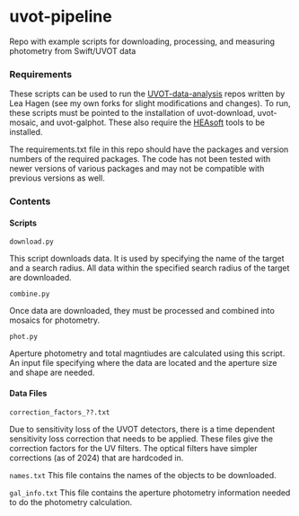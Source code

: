 # uvot-pipeline
Repo with example scripts for downloading, processing, and measuring photometry from Swift/UVOT data

### Requirements  

These scripts can be used to run the [UVOT-data-analysis](https://github.com/UVOT-data-analysis/) repos written by Lea Hagen (see my own forks for slight modifications and changes). To run, these scripts must be pointed to the installation of uvot-download, uvot-mosaic, and uvot-galphot. These also require the [HEAsoft](https://heasarc.gsfc.nasa.gov/docs/software/heasoft/download.html) tools to be installed. 

The requirements.txt file in this repo should have the packages and version numbers of the required packages. The code has not been tested with newer versions of various packages and may not be compatible with previous versions as well. 

### Contents


#### Scripts

```download.py```

This script downloads data. It is used by specifying the name of the target and a search radius. All data within the specified search radius of the target are downloaded.


```combine.py```

Once data are downloaded, they must be processed and combined into mosaics for photometry. 


```phot.py```

Aperture photometry and total magntiudes are calculated using this script. An input file specifying where the data are located and the aperture size and shape are needed. 

#### Data Files

```correction_factors_??.txt```

Due to sensitivity loss of the UVOT detectors, there is a time dependent sensitivity loss correction that needs to be applied. These files give the correction factors for the UV filters. The optical filters have simpler corrections (as of 2024) that are hardcoded in. 

```names.txt```
This file contains the names of the objects to be downloaded. 

```gal_info.txt```
This file contains the aperture photometry information needed to do the photometry calculation.
